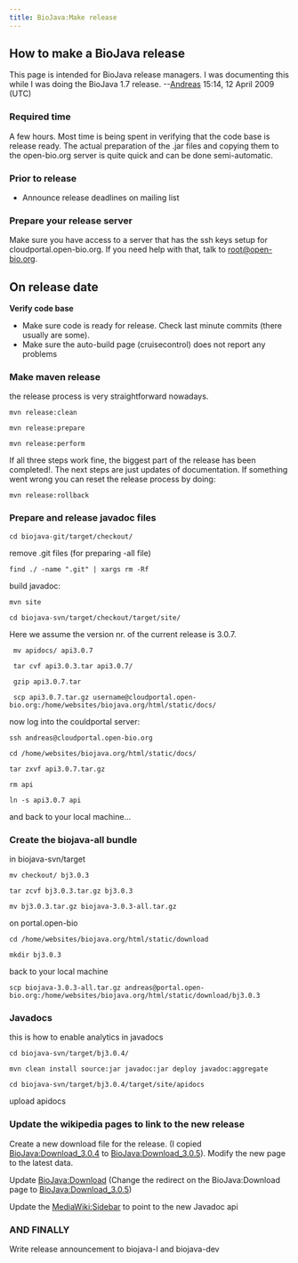 ```yaml
---
title: BioJava:Make release
---
```


How to make a BioJava release
-----------------------------

This page is intended for BioJava release managers. I was documenting
this while I was doing the BioJava 1.7
release. --[Andreas](User:Andreas "wikilink") 15:14, 12 April 2009 (UTC)

### Required time

A few hours. Most time is being spent in verifying that the code base is
release ready. The actual preparation of the .jar files and copying them
to the open-bio.org server is quite quick and can be done
semi-automatic.

### Prior to release

-   Announce release deadlines on mailing list

### Prepare your release server

Make sure you have access to a server that has the ssh keys setup for
cloudportal.open-bio.org. If you need help with that, talk to
root@open-bio.org.

On release date
---------------

**Verify code base**

-   Make sure code is ready for release. Check last minute commits
    (there usually are some).
-   Make sure the auto-build page (cruisecontrol) does not report any
    problems

### Make maven release

the release process is very straightforward nowadays.

`mvn release:clean `

`mvn release:prepare `

`mvn release:perform`

If all three steps work fine, the biggest part of the release has been
completed!. The next steps are just updates of documentation. If
something went wrong you can reset the release process by doing:

`mvn release:rollback`

### Prepare and release javadoc files

`cd biojava-git/target/checkout/`

remove .git files (for preparing -all file)

`find ./ -name ".git" | xargs rm -Rf`

build javadoc:

`mvn site`

`cd biojava-svn/target/checkout/target/site/`

Here we assume the version nr. of the current release is 3.0.7.

` mv apidocs/ api3.0.7`

` tar cvf api3.0.3.tar api3.0.7/`  
  
` gzip api3.0.7.tar`

` scp api3.0.7.tar.gz username@cloudportal.open-bio.org:/home/websites/biojava.org/html/static/docs/`

now log into the couldportal server:

`ssh andreas@cloudportal.open-bio.org`

`cd /home/websites/biojava.org/html/static/docs/`

`tar zxvf api3.0.7.tar.gz`

`rm api`  
  
`ln -s api3.0.7 api`

and back to your local machine...

### Create the biojava-all bundle

in biojava-svn/target

`mv checkout/ bj3.0.3`

`tar zcvf bj3.0.3.tar.gz bj3.0.3`

`mv bj3.0.3.tar.gz biojava-3.0.3-all.tar.gz`  

on portal.open-bio

`cd /home/websites/biojava.org/html/static/download`

`mkdir bj3.0.3`

back to your local machine

`scp biojava-3.0.3-all.tar.gz andreas@portal.open-bio.org:/home/websites/biojava.org/html/static/download/bj3.0.3`

### Javadocs

this is how to enable analytics in javadocs

`cd biojava-svn/target/bj3.0.4/`

`mvn clean install source:jar javadoc:jar deploy javadoc:aggregate`

`cd biojava-svn/target/bj3.0.4/target/site/apidocs`

upload apidocs

### Update the wikipedia pages to link to the new release

Create a new download file for the release. (I copied
<BioJava:Download_3.0.4> to <BioJava:Download_3.0.5>). Modify the new
page to the latest data.

Update <BioJava:Download> (Change the redirect on the BioJava:Download
page to <BioJava:Download_3.0.5>)

Update the <MediaWiki:Sidebar> to point to the new Javadoc api

### AND FINALLY

Write release announcement to biojava-l and biojava-dev
